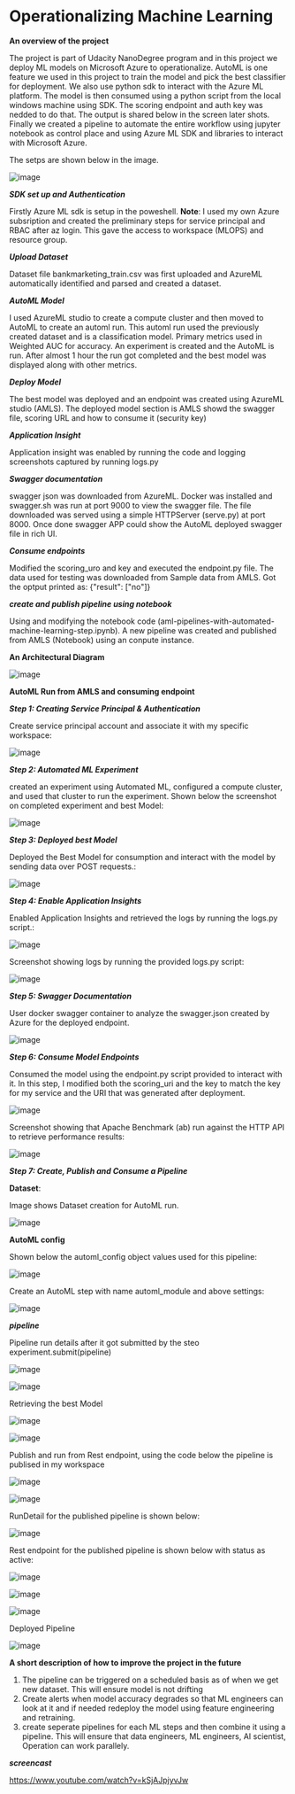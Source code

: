 # Operationalizing Machine Learning
**An overview of the project**

The project is part of Udacity NanoDegree program and in this project we deploy ML models on Microsoft Azure to operationalize. AutoML is one feature we used in this project to train the model and pick the best classifier for deployment. We also use python sdk to interact with the Azure ML platform. The model is then consumed using a python script from the local windows machine using SDK. The scoring endpoint and auth key was nedded to do that. The output is shared below in the screen later shots. Finally we created a pipeline to automate the entire workflow using jupyter notebook as control place and using Azure ML SDK and libraries to interact with Microsoft Azure.

The setps are shown below in the image. 

![image](https://user-images.githubusercontent.com/19474037/147993721-d8a06993-99bc-4581-b79c-f2470db1c21e.png)


***SDK set up and Authentication***

Firstly Azure ML sdk is setup in the poweshell. **Note**: I used my own Azure subsription and created the preliminary steps for service principal and RBAC after az login. This gave the access to workspace (MLOPS) and resource group. 

***Upload Dataset***

Dataset file bankmarketing_train.csv was first uploaded and AzureML automatically identified and parsed and created a dataset.

***AutoML Model***

I used AzureML studio to create a compute cluster and then moved to AutoML to create an automl run. This automl run used the previously created dataset and is a classification model. Primary metrics used in Weighted AUC for accuracy. An experiment is created and the AutoML is run. After almost 1 hour the run got completed and the best model was displayed along with other metrics.

***Deploy Model***

The best model was deployed and an endpoint was created using AzureML studio (AMLS). The deployed model section is AMLS showd the swagger file, scoring URL and how to consume it (security key)


***Application Insight***

 Application insight was enabled by running the code and logging screenshots captured by running logs.py
 
 ***Swagger documentation***
 
 swagger json was downloaded from AzureML. Docker was installed and swagger.sh was run at port 9000 to view the swagger file. The file downloaded was served using a simple HTTPServer (serve.py) at port 8000. Once done swagger APP could show the AutoML deployed swagger file in rich UI.
 
 
 ***Consume endpoints***
 
 Modified the scoring_uro and key and executed the endpoint.py file. The data used for testing was downloaded from Sample data from AMLS. Got the optput printed as:
 {"result": ["no"]}
 
 ***create and publish pipeline using notebook***
 
 Using and modifying the notebook code (aml-pipelines-with-automated-machine-learning-step.ipynb). A new pipeline was created and published from AMLS (Notebook) using an conpute instance.
 
 
 
 

**An Architectural Diagram**

![image](https://user-images.githubusercontent.com/19474037/147995562-711df9ee-8b1b-4bd9-827f-76a86f0e521f.png)


**AutoML Run from AMLS and consuming endpoint**

***Step 1: Creating Service Principal & Authentication***

Create service principal account and associate it with my specific workspace:

![image](https://user-images.githubusercontent.com/19474037/148012188-bb63cd4f-71ee-49e0-9490-16668bfde071.png)

***Step 2: Automated ML Experiment***

created an experiment using Automated ML, configured a compute cluster, and used that cluster to run the experiment. Shown below the screenshot on completed experiment and best Model:

![image](https://user-images.githubusercontent.com/19474037/148012704-991be386-1cb4-4a60-b762-9c3eb0c7f7aa.png)

***Step 3: Deployed best Model***

Deployed the Best Model for consumption and interact with the model by sending data over POST requests.:

![image](https://user-images.githubusercontent.com/19474037/148012989-cd0d7094-bee2-418c-8fed-d9d6267b278b.png)

***Step 4: Enable Application Insights***

Enabled Application Insights and retrieved the  logs by running the logs.py script.:

![image](https://user-images.githubusercontent.com/19474037/148013440-e882299a-4032-4581-b0fd-0ca6baa3e2bc.png)


Screenshot showing logs by running the provided logs.py script:

![image](https://user-images.githubusercontent.com/19474037/148013493-f2306d73-02b5-4063-9b28-c88095898ec7.png)


***Step 5: Swagger Documentation***

User docker swagger container to analyze the swagger.json created by Azure for the deployed endpoint.

![image](https://user-images.githubusercontent.com/19474037/148013761-b71982c2-9e48-4a21-a15b-a549ce3c9e73.png)


***Step 6: Consume Model Endpoints***

Consumed the model using the endpoint.py script provided to interact with it. In this step, I modified both the scoring_uri and the key to match the key for my service and the URI that was generated after deployment.

![image](https://user-images.githubusercontent.com/19474037/148013922-3ce0d86e-73a4-4456-9fdf-79eadad65e93.png)


Screenshot showing that Apache Benchmark (ab) run against the HTTP API to retrieve performance results:

![image](https://user-images.githubusercontent.com/19474037/148014126-65077b22-51a8-4402-8cda-982079a1695a.png)


***Step 7: Create, Publish and Consume a Pipeline***

**Dataset**:

Image shows Dataset creation for AutoML run.

![image](https://user-images.githubusercontent.com/19474037/147996031-e354d0cb-1912-4c39-8ec0-c35cf2cca114.png)


**AutoML config**

Shown below the automl_config object values used for this pipeline:

![image](https://user-images.githubusercontent.com/19474037/147996168-fa5c2d3b-2a2b-497b-b375-adfcafe55c31.png)

Create an AutoML step with name automl_module and above settings:

![image](https://user-images.githubusercontent.com/19474037/147996225-408231ce-01a9-4288-9ed2-742678cfd30d.png)


***pipeline***

Pipeline run details after it got submitted by the steo experiment.submit(pipeline)

![image](https://user-images.githubusercontent.com/19474037/147996303-06d6d40c-af45-4db2-915f-106e818519d7.png)


![image](https://user-images.githubusercontent.com/19474037/147996334-1f6b05cd-d162-4349-a3d3-27dcc388bc1f.png)

Retrieving the best Model

![image](https://user-images.githubusercontent.com/19474037/147996413-35223bba-e30c-4b79-b090-e83853fdedda.png)

![image](https://user-images.githubusercontent.com/19474037/147996450-e1674061-80bc-4976-8a8b-0d875fd10820.png)

Publish and run from Rest endpoint, using the code below the pipeline is publised in my workspace

![image](https://user-images.githubusercontent.com/19474037/147996483-b3ae69a4-fcc8-453a-99aa-cdf8a8eea07f.png)

![image](https://user-images.githubusercontent.com/19474037/147996509-98d67172-c597-4b99-a9c5-9aa98b330eb4.png)

RunDetail for the published pipeline is shown below:

![image](https://user-images.githubusercontent.com/19474037/147996637-6d569d08-62fc-435a-acff-50595e85271d.png)

Rest endpoint for the published pipeline is shown below with status as active:

![image](https://user-images.githubusercontent.com/19474037/147996651-60372bd3-47da-41ed-bf2b-4a86864a9638.png)

![image](https://user-images.githubusercontent.com/19474037/147996662-b015de6c-506a-4f37-b3cc-2dba00b78186.png)

![image](https://user-images.githubusercontent.com/19474037/147996667-636d48fa-1a65-4fa8-83e9-a763f68c0825.png)

Deployed Pipeline 

![image](https://user-images.githubusercontent.com/19474037/148015402-d3e6771f-824b-4041-acff-4b330aed3cfd.png)


**A short description of how to improve the project in the future**

1. The pipeline can be triggered on a scheduled basis as of when we get new dataset. This will ensure model is not drifting
2. Create alerts when model accuracy degrades so that ML engineers can look at it and if needed redeploy the model using feature engineering and retraining.
3. create seperate pipelines for each ML steps and then combine it using a pipeline. This will ensure that data engineers, ML engineers, AI scientist, Operation can work parallely.


***screencast***

https://www.youtube.com/watch?v=kSjAJpjyvJw





